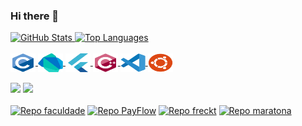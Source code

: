 ### Hi there 👋

<a href="https://github.com/jbrenorv">
  <img height="200em" src="https://github-readme-stats.vercel.app/api?username=jbrenorv&show_icons=true&theme=dark&count_private=true&include_all_commits=true" title="GitHub Stats"/>
  <img height="200em" src="https://github-readme-stats.vercel.app/api/top-langs/?username=jbrenorv&theme=dark&langs_count=3" title="Top Languages"/>
<div style="display: inline_block"><br>
  <img align="center" alt="c" height="30" width="40" src="https://raw.githubusercontent.com/devicons/devicon/9f4f5cdb393299a81125eb5127929ea7bfe42889/icons/c/c-original.svg" title="C">
  <img align="center" alt="dart" height="30" width="40" src="https://github.com/devicons/devicon/blob/master/icons/dart/dart-original.svg" title="Dart">
  <img align="center" alt="flutter" height="30" width="40" src="https://github.com/devicons/devicon/blob/master/icons/flutter/flutter-original.svg" title="Flutter">
  <img align="center" alt="cplusplus" height="30" width="40" src="https://github.com/devicons/devicon/blob/master/icons/cplusplus/cplusplus-original.svg" title="C++">
  <img align="center" alt="vscode" height="30" width="40" src="https://github.com/devicons/devicon/blob/master/icons/vscode/vscode-original.svg" title="vscode">
  <img align="center" alt="ubuntu" height="30" width="40" src="https://github.com/devicons/devicon/blob/master/icons/ubuntu/ubuntu-plain.svg" title="Ubuntu">
</div>
  <br>
<div> 
  <a href = "mailto:joao.breno.ro17@gmail.com"><img src="https://img.shields.io/badge/-Gmail-%23333?style=for-the-badge&logo=gmail&logoColor=white" target="_blank"></a>
  <a href="https://www.linkedin.com/in/jo%C3%A3o-breno-33b983168/" target="_blank"><img src="https://img.shields.io/badge/-LinkedIn-%230077B5?style=for-the-badge&logo=linkedin&logoColor=white" target="_blank"></a> 
 </div>

<div style="display: inline_block"><br>
  <a href="https://github.com/jbrenorv/faculdade">
  <img src="https://github-readme-stats.vercel.app/api/pin/?username=jbrenorv&repo=faculdade&theme=dark" title="Repo faculdade"/></a>
  <a href="https://github.com/jbrenorv/nlw-payflow">
  <img src="https://github-readme-stats.vercel.app/api/pin/?username=jbrenorv&repo=nlw-payflow&theme=dark" title="Repo PayFlow"/></a>
  <a href="https://github.com/jbrenorv/freckt">
  <img src="https://github-readme-stats.vercel.app/api/pin/?username=jbrenorv&repo=freckt&theme=dark" title="Repo freckt"/></a>
  <a href="https://github.com/jbrenorv/maratona_SBC">
  <img src="https://github-readme-stats.vercel.app/api/pin/?username=jbrenorv&repo=maratona_SBC&theme=dark" title="Repo maratona"/></a>
</div>

<!--
**jbrenorv/jbrenorv** is a ✨ _special_ ✨ repository because its `README.md` (this file) appears on your GitHub profile.

Here are some ideas to get you started:

- 🔭 I’m currently working on ...
- 🌱 I’m currently learning ...
- 👯 I’m looking to collaborate on ...
- 🤔 I’m looking for help with ...
- 💬 Ask me about ...
- 📫 How to reach me: ...
- 😄 Pronouns: ...
- ⚡ Fun fact: ...
-->
